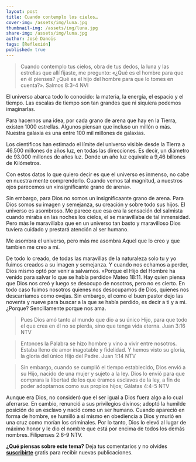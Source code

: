 ```yaml
---
layout: post
title: Cuando contemplo los cielos…
cover-img: /assets/img/luna.jpg
thumbnail-img: /assets/img/luna.jpg 
share-img: /assets/img/luna.jpg
author: José Danois
tags: [Reflexión]
published: true
---
```

> Cuando contemplo tus cielos, obra de tus dedos, la luna y las estrellas que allí fijaste, me pregunto: «¿Qué es el hombre para que en él pienses? ¿Qué es el hijo del hombre para que lo tomes en cuenta?». Salmos 8:3-4 NVI

El universo abarca todo lo conocido: la materia, la energía, el espacio y el tiempo. Las escalas de tiempo son tan grandes que ni siquiera podemos imaginarlas.

Para hacernos una idea, por cada grano de arena que hay en la Tierra, existen 1000 estrellas. Algunos piensan que incluso un millón o más. Nuestra galaxia es una entre 100 mil millones de galaxias.

Los cientificos han estimado el límite del universo visible desde la Tierra a 46.500 millones de años luz, en todas las direcciones. Es decir, un diámetro de 93.000 millones de años luz. Donde un año luz equivale a 9,46 billones de Kilómetros.

Con estos datos lo que quiero decir es que el universo es inmenso, no cabe en nuestra mente comprenderlo. Cuando vemos tal magnitud, a nuestros ojos parecemos un «insignificante grano de arena».

Sin embargo, para Dios no somos un insignificaante grano de arena. Para Dios somos su imagen y semejanza, su creación y sobre todo sus hijos. El universo es asombroso. Me parece que esa era la sensación del salmista cuando miraba en las noches los cielos, el se maravillaba de tal inmensidad. Pero más le maravillaba que en un universo tan basto y maravilloso Dios tuviera cuidado y prestará atención al ser humano.

Me asombra el universo, pero más me asombra Aquel que lo creo y que tambien me creo a mí.

De todo lo creado, de todas las maravillas de la naturaleza solo tu y yo fuimos creados a su imagen y semejanza. Y cuando nos echamos a perder, Dios mismo optó por venir a salvarnos. «Porque el Hijo del Hombre ha venido para salvar lo que se había perdido» Mateo 18:11. Hay quien piensa que Dios nos creó y luego se desocupo de nosotros, pero no es cierto. En todo caso fuimos nosotros quienes nos desocupamos de Dios, quienes nos descarriamos como ovejas. Sin embargo, el como el buen pastor dejo las noventa y nueve para buscar a la que se había perdido, es decir a ti y a mi. ¿Porque? Sencillamente porque nos ama.

> Pues Dios amó tanto al mundo que dio a su único Hijo, para que todo el que crea en él no se pierda, sino que tenga vida eterna. Juan 3:16 NTV

> Entonces la Palabra se hizo hombre y vino a vivir entre nosotros. Estaba lleno de amor inagotable y fidelidad. Y hemos visto su gloria, la gloria del único Hijo del Padre. Juan 1:14 NTV

> Sin embargo, cuando se cumplió el tiempo establecido, Dios envió a su Hijo, nacido de una mujer y sujeto a la ley. Dios lo envió para que comprara la libertad de los que éramos esclavos de la ley, a fin de poder adoptarnos como sus propios hijos; Gálatas 4:4-5 NTV

Aunque era Dios, no consideró que el ser igual a Dios fuera algo a lo cual aferrarse. En cambio, renunció a sus privilegios divinos; adoptó la humilde posición de un esclavo y nació como un ser humano. Cuando apareció en forma de hombre, se humilló a sí mismo en obediencia a Dios y murió en una cruz como morían los criminales. Por lo tanto, Dios lo elevó al lugar de máximo honor y le dio el nombre que está por encima de todos los demás nombres. Filipenses 2:6-9 NTV.

**¿Qué piensas sobre este tema?** Deja tus comentarios y no olvides **[suscribirte](https://www.feedio.co/@jdanois)** gratis para recibir nuevas publicaciones.
<!--stackedit_data:
eyJoaXN0b3J5IjpbMjUwNDQ4MzkyXX0=
-->